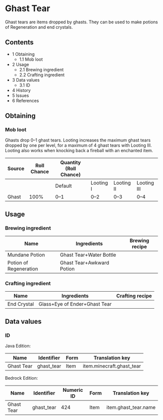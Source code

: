 # Ghast Tear
Ghast tears are items dropped by ghasts. They can be used to make potions of Regeneration and end crystals.

## Contents
- 1 Obtaining
	- 1.1 Mob loot
- 2 Usage
	- 2.1 Brewing ingredient
	- 2.2 Crafting ingredient
- 3 Data values
	- 3.1 ID
- 4 History
- 5 Issues
- 6 References

## Obtaining
### Mob loot
Ghasts drop 0–1 ghast tears. Looting increases the maximum ghast tears dropped by one per level, for a maximum of 4 ghast tears with Looting III. Looting also works when knocking back a fireball with an enchanted item.

| Source | Roll Chance | Quantity (Roll Chance) |           |            |             |
|--------|-------------|------------------------|-----------|------------|-------------|
|        |             | Default                | Looting I | Looting II | Looting III |
| Ghast  | 100%        | 0–1                    | 0–2       | 0–3        | 0–4         |

## Usage
### Brewing ingredient
| Name                   | Ingredients               | Brewing recipe |
|------------------------|---------------------------|----------------|
| Mundane Potion         | Ghast Tear+Water Bottle   |                |
| Potion of Regeneration | Ghast Tear+Awkward Potion |                |

### Crafting ingredient
| Name        | Ingredients                   | Crafting recipe |
|-------------|-------------------------------|-----------------|
| End Crystal | Glass+Eye of Ender+Ghast Tear |                 |

## Data values
### ID
Java Edition:

| Name       | Identifier | Form | Translation key           |
|------------|------------|------|---------------------------|
| Ghast Tear | ghast_tear | Item | item.minecraft.ghast_tear |

Bedrock Edition:

| Name       | Identifier | Numeric ID | Form | Translation key      |
|------------|------------|------------|------|----------------------|
| Ghast Tear | ghast_tear | 424        | Item | item.ghast_tear.name |


